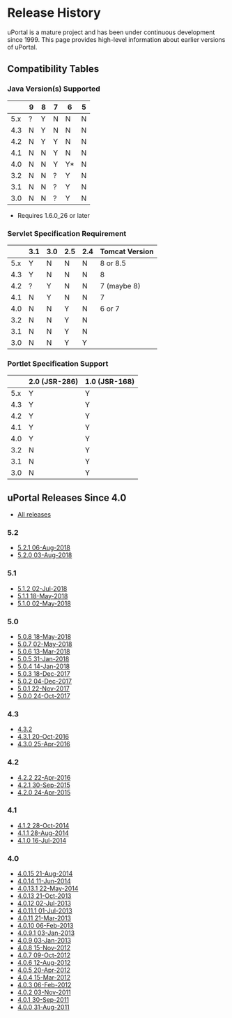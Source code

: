 # Release History

uPortal is a mature project and has been under continuous development since 1999.  This page
provides high-level information about earlier versions of uPortal.

## Compatibility Tables

### Java Version(s) Supported

|     |  9  |  8  |  7  |  6  |  5  |
| --- | --- | --- | --- | --- | --- |
| 5.x |  ?  |  Y  |  N  |  N  |  N  |
| 4.3 |  N  |  Y  |  N  |  N  |  N  |
| 4.2 |  N  |  Y  |  Y  |  N  |  N  |
| 4.1 |  N  |  N  |  Y  |  N  |  N  |
| 4.0 |  N  |  N  |  Y  |  Y* |  N  |
| 3.2 |  N  |  N  |  ?  |  Y  |  N  |
| 3.1 |  N  |  N  |  ?  |  Y  |  N  |
| 3.0 |  N  |  N  |  ?  |  Y  |  N  |

* Requires 1.6.0_26 or later

### Servlet Specification Requirement

|     | 3.1 | 3.0 | 2.5 | 2.4 | Tomcat Version |
| --- | --- | --- | --- | --- | -------------- |
| 5.x |  Y  |  N  |  N  |  N  | 8 or 8.5       |
| 4.3 |  Y  |  N  |  N  |  N  | 8              |
| 4.2 |  ?  |  Y  |  N  |  N  | 7 (maybe 8)    |
| 4.1 |  N  |  Y  |  N  |  N  | 7              |
| 4.0 |  N  |  N  |  Y  |  N  | 6 or 7         |
| 3.2 |  N  |  N  |  Y  |  N  |                |
| 3.1 |  N  |  N  |  Y  |  N  |                |
| 3.0 |  N  |  N  |  Y  |  Y  |                |

### Portlet Specification Support

|     | 2.0 (JSR-286) | 1.0 (JSR-168) |
| --- | ------------- | ------------- |
| 5.x |       Y       |       Y       |
| 4.3 |       Y       |       Y       |
| 4.2 |       Y       |       Y       |
| 4.1 |       Y       |       Y       |
| 4.0 |       Y       |       Y       |
| 3.2 |       N       |       Y       |
| 3.1 |       N       |       Y       |
| 3.0 |       N       |       Y       |

## uPortal Releases Since 4.0

  - [All releases](https://github.com/uPortal-Project/uPortal/releases)

### 5.2

  - [5.2.1 06-Aug-2018](https://github.com/uPortal-Project/uPortal/releases/tag/v5.2.1)
  - [5.2.0 03-Aug-2018](https://github.com/uPortal-Project/uPortal/releases/tag/v5.2.0)

### 5.1

  - [5.1.2 02-Jul-2018](https://github.com/uPortal-Project/uPortal/releases/tag/v5.1.2)
  - [5.1.1 18-May-2018](https://github.com/uPortal-Project/uPortal/releases/tag/v5.1.1)
  - [5.1.0 02-May-2018](https://github.com/uPortal-Project/uPortal/releases/tag/v5.1.0)

### 5.0

  - [5.0.8 18-May-2018](https://github.com/uPortal-Project/uPortal/releases/tag/v5.0.8)
  - [5.0.7 02-May-2018](https://github.com/uPortal-Project/uPortal/releases/tag/v5.0.7)
  - [5.0.6 13-Mar-2018](https://github.com/uPortal-Project/uPortal/releases/tag/v5.0.6)
  - [5.0.5 31-Jan-2018](https://github.com/uPortal-Project/uPortal/releases/tag/v5.0.5)
  - [5.0.4 14-Jan-2018](https://github.com/uPortal-Project/uPortal/releases/tag/v5.0.4)
  - [5.0.3 18-Dec-2017](https://github.com/uPortal-Project/uPortal/releases/tag/v5.0.3)
  - [5.0.2 04-Dec-2017](https://github.com/uPortal-Project/uPortal/releases/tag/v5.0.2)
  - [5.0.1 22-Nov-2017](https://github.com/uPortal-Project/uPortal/releases/tag/v5.0.1)
  - [5.0.0 24-Oct-2017](https://github.com/uPortal-Project/uPortal/releases/tag/v5.0.0)

### 4.3

  - [4.3.2](https://github.com/uPortal-Project/uPortal/releases/tag/uportal-4.3.2)
  - [4.3.1 20-Oct-2016](https://github.com/uPortal-Project/uPortal/releases/tag/uportal-4.3.1)
  - [4.3.0 25-Apr-2016](https://github.com/uPortal-Project/uPortal/releases/tag/uportal-4.3.0)

### 4.2

  - [4.2.2 22-Apr-2016](https://github.com/uPortal-Project/uPortal/releases/tag/uportal-4.2.2)
  - [4.2.1 30-Sep-2015](https://github.com/uPortal-Project/uPortal/releases/tag/uportal-4.2.1)
  - [4.2.0 24-Apr-2015](https://github.com/uPortal-Project/uPortal/releases/tag/uportal-4.2.0)

### 4.1

  - [4.1.2 28-Oct-2014](https://github.com/uPortal-Project/uPortal/releases/tag/uportal-4.1.2)
  - [4.1.1 28-Aug-2014](https://github.com/uPortal-Project/uPortal/releases/tag/uportal-4.1.1)
  - [4.1.0 16-Jul-2014](https://github.com/uPortal-Project/uPortal/releases/tag/uportal-4.1.0)

### 4.0

  - [4.0.15 21-Aug-2014](https://github.com/uPortal-Project/uPortal/releases/tag/uportal-4.0.15)
  - [4.0.14 11-Jun-2014](https://github.com/uPortal-Project/uPortal/releases/tag/uportal-4.0.14)
  - [4.0.13.1 22-May-2014](https://github.com/uPortal-Project/uPortal/releases/tag/uportal-4.0.13.1)
  - [4.0.13 21-Oct-2013](https://github.com/uPortal-Project/uPortal/releases/tag/uportal-4.0.13)
  - [4.0.12 02-Jul-2013](https://github.com/uPortal-Project/uPortal/releases/tag/uportal-4.0.12)
  - [4.0.11.1 01-Jul-2013](https://github.com/uPortal-Project/uPortal/releases/tag/uportal-4.0.11.1)
  - [4.0.11 21-Mar-2013](https://github.com/uPortal-Project/uPortal/releases/tag/uportal-4.0.11)
  - [4.0.10 06-Feb-2013](https://github.com/uPortal-Project/uPortal/releases/tag/uportal-4.0.10)
  - [4.0.9.1 03-Jan-2013](https://github.com/uPortal-Project/uPortal/releases/tag/uportal-4.0.9.1)
  - [4.0.9 03-Jan-2013](https://github.com/uPortal-Project/uPortal/releases/tag/uportal-4.0.9)
  - [4.0.8 15-Nov-2012](https://github.com/uPortal-Project/uPortal/releases/tag/uportal-4.0.8)
  - [4.0.7 09-Oct-2012](https://github.com/uPortal-Project/uPortal/releases/tag/uportal-4.0.7)
  - [4.0.6 12-Aug-2012](https://github.com/uPortal-Project/uPortal/releases/tag/uportal-4.0.6)
  - [4.0.5 20-Apr-2012](https://github.com/uPortal-Project/uPortal/releases/tag/uportal-4.0.5)
  - [4.0.4 15-Mar-2012](https://github.com/uPortal-Project/uPortal/releases/tag/uportal-4.0.4)
  - [4.0.3 06-Feb-2012](https://github.com/uPortal-Project/uPortal/releases/tag/uportal-4.0.3)
  - [4.0.2 03-Nov-2011](https://github.com/uPortal-Project/uPortal/releases/tag/uportal-4.0.2)
  - [4.0.1 30-Sep-2011](https://github.com/uPortal-Project/uPortal/releases/tag/uportal-4.0.1)
  - [4.0.0 31-Aug-2011](https://github.com/uPortal-Project/uPortal/releases/tag/uportal-4.0.0)
